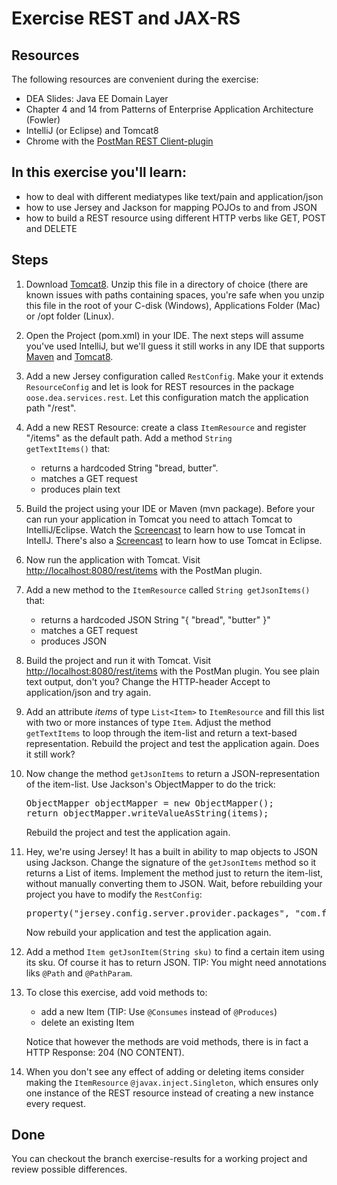 Exercise REST and JAX-RS
=========================
Resources
-------------
The following resources are convenient during the exercise:

* DEA Slides: Java EE Domain Layer 
* Chapter 4 and 14 from Patterns of Enterprise Application Architecture (Fowler)
* IntelliJ (or Eclipse) and Tomcat8
* Chrome with the [PostMan REST Client-plugin](https://www.getpostman.com/)
 
In this exercise you'll learn:
------------------------------
*  how to deal with different mediatypes like text/pain and application/json
*  how to use Jersey and Jackson for mapping POJOs to and from JSON
*  how to build a REST resource using different HTTP verbs like GET, POST and DELETE 

Steps
-----
1. Download [Tomcat8](http://apache.proserve.nl/tomcat/tomcat-8/v8.0.27/bin/apache-tomcat-8.0.27.zip "Tomcat8"). Unzip this file in a directory of choice (there are known issues with paths containing spaces, you're safe when you unzip this file in the root of your C-disk (Windows), Applications Folder (Mac) or /opt folder (Linux).   
2. Open the Project (pom.xml) in your IDE. The next steps will assume you've used IntelliJ, but we'll guess it still works in any IDE that supports [Maven](http://maven.apache.org/ "Maven") and [Tomcat8](http://tomcat.apache.org/ "Tomcat8"). 
3.  Add a new Jersey configuration called <code>RestConfig</code>. Make your it extends <code>ResourceConfig</code> and let is look for REST resources in the package <code>oose.dea.services.rest</code>. Let this configuration match the application path "/rest".
4. Add a new REST Resource: create a class <code>ItemResource</code> and register "/items" as the default path. Add a method <code>String getTextItems()</code> that:

	* returns a hardcoded String "bread, butter".  
	* matches a GET request
	* produces plain text

5. Build the project using your IDE or Maven (mvn package). Before your can run your application in Tomcat you need to attach Tomcat to IntelliJ/Eclipse. Watch the [Screencast](https://vimeo.com/141192171 "Screencast") to learn how to use Tomcat in IntellJ. There's also a [Screencast](https://www.youtube.com/watch?v=h-yKgQtpbco "available") to learn how to use Tomcat in Eclipse. 
6. Now run the application with Tomcat. Visit [http://localhost:8080/rest/items](http://localhost:8080/rest/items) with the PostMan plugin. 
7. Add a new method to the <code>ItemResource</code> called <code>String getJsonItems()</code> that:

	* returns a hardcoded JSON String "{ "bread", "butter" }"
	* matches a GET request
	* produces JSON

8. Build the project and run it with Tomcat. 
Visit [http://localhost:8080/rest/items](http://localhost:8080/rest/items) with the PostMan plugin. You see plain text output, don't you? Change the HTTP-header Accept to application/json and try again.

9. Add an attribute *items* of type <code>List\<Item></code> to <code>ItemResource</code> and fill this list with two or more instances of type <code>Item</code>. Adjust the method <code>getTextItems</code> to loop through the item-list and return a text-based representation. Rebuild the project and test the application again. Does it still work?

10. Now change the method <code>getJsonItems</code> to return a JSON-representation of the item-list. Use Jackson's ObjectMapper to do the trick: 

	<pre>
	ObjectMapper objectMapper = new ObjectMapper();
	return objectMapper.writeValueAsString(items);
	</pre>

	Rebuild the project and test the application again.

11. Hey, we're using Jersey! It has a built in ability to map objects to JSON using Jackson. Change the signature of the <code>getJsonItems</code> method so it returns a List of items. Implement the method just to return the item-list, without manually converting them to JSON. Wait, before rebuilding your project you have to modify the <code>RestConfig</code>:

	<pre>
	property("jersey.config.server.provider.packages", "com.fasterxml.jackson.jaxrs.json;service");
	</pre>
	
	Now rebuild your application and test the application again.
	
12. Add a method <code>Item getJsonItem(String sku)</code> to find a certain item using its sku. Of course it has to return JSON. TIP: You might need annotations liks <code>@Path</code> and <code>@PathParam</code>. 

13. To close this exercise, add void methods to:
	* add a new Item (TIP: Use <code>@Consumes</code> instead of <code>@Produces</code>)
	* delete an existing Item 

    Notice that however the methods are void methods, there is in fact a HTTP Response: 204 (NO CONTENT).

14. When you don't see any effect of adding or deleting items consider making the <code>ItemResource</code> <code>@javax.inject.Singleton</code>, which ensures only one instance of the REST resource instead of creating a new instance every request.
    
Done 
----
You can checkout the branch exercise-results for a working project and review possible differences. 
